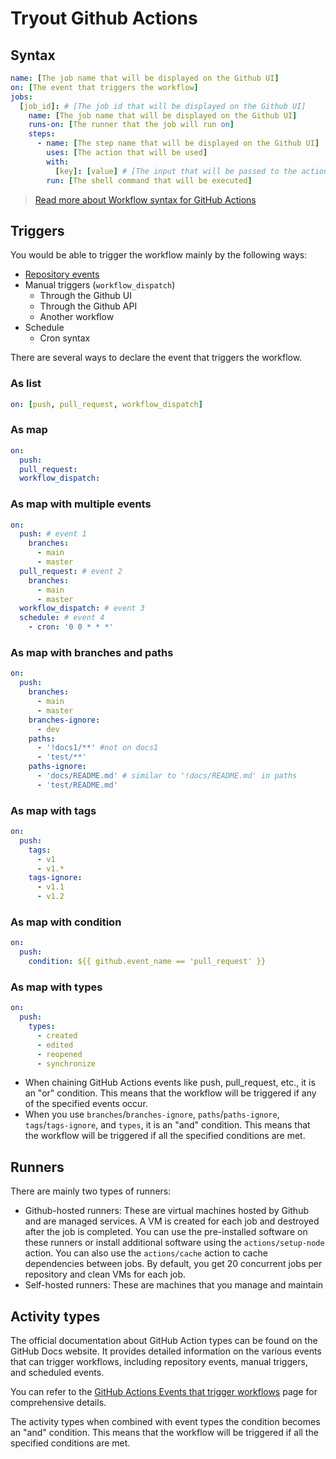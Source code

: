 # Tryout Github Actions

## Syntax

```yaml
name: [The job name that will be displayed on the Github UI]
on: [The event that triggers the workflow]
jobs:
  [job_id]: # [The job id that will be displayed on the Github UI]  
    name: [The job name that will be displayed on the Github UI]
    runs-on: [The runner that the job will run on]
    steps:
      - name: [The step name that will be displayed on the Github UI]
        uses: [The action that will be used]
        with:
          [key]: [value] # [The input that will be passed to the action]
        run: [The shell command that will be executed]
```

> [Read more about Workflow syntax for GitHub Actions](https://docs.github.com/en/actions/writing-workflows/workflow-syntax-for-github-actions)

## Triggers

You would be able to trigger the workflow mainly by the following ways:
- [Repository events](https://docs.github.com/en/actions/writing-workflows/choosing-when-your-workflow-runs/events-that-trigger-workflows)
- Manual triggers (`workflow_dispatch`)
  - Through the Github UI
  - Through the Github API
  - Another workflow
- Schedule
  - Cron syntax

There are several ways to declare the event that triggers the workflow.

### As list
```yaml
on: [push, pull_request, workflow_dispatch]
```

### As map
```yaml
on:
  push:
  pull_request:
  workflow_dispatch:
```

### As map with multiple events
```yaml
on:
  push: # event 1
    branches:
      - main
      - master
  pull_request: # event 2
    branches:
      - main
      - master
  workflow_dispatch: # event 3
  schedule: # event 4
    - cron: '0 0 * * *'
```

### As map with branches and paths
```yaml
on:
  push:
    branches:
      - main
      - master
    branches-ignore:
      - dev
    paths:
      - '!docs1/**' #not on docs1
      - 'test/**'
    paths-ignore:
      - 'docs/README.md' # similar to '!docs/README.md' in paths
      - 'test/README.md'
```

### As map with tags
```yaml
on:
  push:
    tags:
      - v1
      - v1.*
    tags-ignore:
      - v1.1
      - v1.2
```

### As map with condition
```yaml
on:
  push:
    condition: ${{ github.event_name == 'pull_request' }}
```


### As map with types
```yaml
on:
  push:
    types:
      - created
      - edited
      - reopened
      - synchronize
```

- When chaining GitHub Actions events like push, pull_request, etc., it is an "or" condition. This means that the workflow will be triggered if any of the specified events occur.
- When you use `branches`/`branches-ignore`, `paths`/`paths-ignore`, `tags`/`tags-ignore`, and `types`, it is an "and" condition. This means that the workflow will be triggered if all the specified conditions are met.

## Runners

There are mainly two types of runners:
- Github-hosted runners: These are virtual machines hosted by Github and are managed services. A VM is created for each job and destroyed after the job is completed. You can use the pre-installed software on these runners or install additional software using the `actions/setup-node` action. You can also use the `actions/cache` action to cache dependencies between jobs. By default, you get 20 concurrent jobs per repository and clean VMs for each job.
- Self-hosted runners: These are machines that you manage and maintain

## Activity types

The official documentation about GitHub Action types can be found on the GitHub Docs website. It provides detailed information on the various events that can trigger workflows, including repository events, manual triggers, and scheduled events.

You can refer to the [GitHub Actions Events that trigger workflows](https://docs.github.com/en/actions/using-workflows/events-that-trigger-workflows) page for comprehensive details.

The activity types when combined with event types the condition becomes an "and" condition. This means that the workflow will be triggered if all the specified conditions are met.